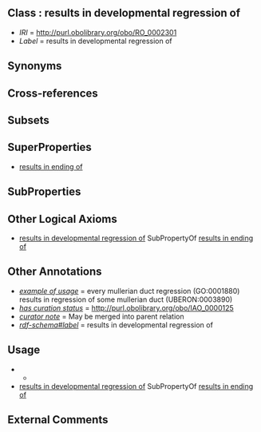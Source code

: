 
## Class : results in developmental regression of

 * *IRI* = http://purl.obolibrary.org/obo/RO_0002301
 * *Label* = results in developmental regression of

## Synonyms


## Cross-references


## Subsets


## SuperProperties

 * [results in ending of](../../RO/52/RO_0002552.md)

## SubProperties


## Other Logical Axioms

 * [results in developmental regression of](../../RO/01/RO_0002301.md) SubPropertyOf [results in ending of](../../RO/52/RO_0002552.md)

## Other Annotations

 * *[example of usage](../../IAO/12/IAO_0000112.md)* = every mullerian duct regression (GO:0001880) results in regression of some mullerian duct (UBERON:0003890)
 * *[has curation status](../../IAO/14/IAO_0000114.md)* = http://purl.obolibrary.org/obo/IAO_0000125
 * *[curator note](../../IAO/32/IAO_0000232.md)* = May be merged into parent relation
 * *[rdf-schema#label](../../el/rdf-schema#label.md)* = results in developmental regression of

## Usage

 * -
 * [results in developmental regression of](../../RO/01/RO_0002301.md) SubPropertyOf [results in ending of](../../RO/52/RO_0002552.md)

## External Comments

